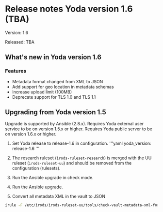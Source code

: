 # Release notes Yoda version 1.6 (TBA)

Version: 1.6

Released: TBA

## What's new in Yoda version 1.6
### Features
- Metadata format changed from XML to JSON
- Add support for geo location in metadata schemas
- Increase upload limit (100MB)
- Deprecate support for TLS 1.0 and TLS 1.1

## Upgrading from Yoda version 1.5
Upgrade is supported by Ansible (2.8.x).
Requires Yoda external user service to be on version 1.5.x or higher.
Requires Yoda public server to be on version 1.6.x or higher.

1. Set Yoda release to release-1.6 in configuration.
'''yaml
yoda_version: release-1.6
'''

2. The research ruleset (`irods-ruleset-research`) is merged with the UU ruleset (`irods-ruleset-uu`) and should be removed from the configuration (rulesets).

3. Run the Ansible upgrade in check mode.

4. Run the Ansible upgrade.

5. Convert all metadata XML in the vault to JSON
```bash
irule -F /etc/irods/irods-ruleset-uu/tools/check-vault-metadata-xml-for-transformation-to-json.r
```
